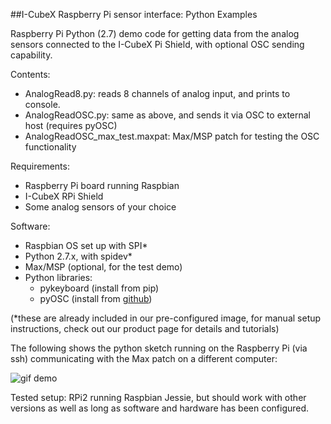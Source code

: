 ##I-CubeX Raspberry Pi sensor interface: Python Examples

Raspberry Pi Python (2.7) demo code for getting data from the analog sensors connected to the I-CubeX Pi Shield, with optional OSC sending capability.

Contents:
- AnalogRead8.py: reads 8 channels of analog input, and prints to console.
- AnalogReadOSC.py: same as above, and sends it via OSC to external host (requires pyOSC)
- AnalogReadOSC_max_test.maxpat: Max/MSP patch for testing the OSC functionality

Requirements:
- Raspberry Pi board running Raspbian
- I-CubeX RPi Shield
- Some analog sensors of your choice

Software:
- Raspbian OS set up with SPI\* 
- Python 2.7.x, with spidev\*
- Max/MSP (optional, for the test demo)
- Python libraries:
  - pykeyboard (install from pip)
  - pyOSC (install from [github](https://github.com/ptone/pyosc))
  

(*these are already included in our pre-configured image, for manual setup instructions, check out our product page for details and tutorials)

The following shows the python sketch running on the Raspberry Pi (via ssh) communicating with the Max patch on a different computer:


![gif demo](https://j.gifs.com/qxZgAp.gif)

Tested setup: RPi2 running Raspbian Jessie, but should work with other versions as well as long as software and hardware has been configured.

